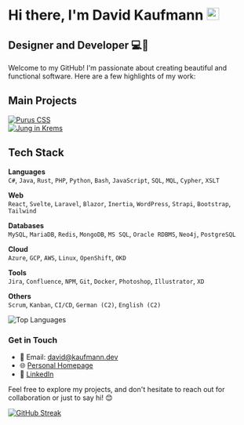 

# Hi there, I'm David Kaufmann <img src="https://media.giphy.com/media/hvRJCLFzcasrR4ia7z/giphy.gif" width="25px">

## Designer and Developer 💻🎨

Welcome to my GitHub! I'm passionate about creating beautiful and functional software. Here are a few highlights of my work:

## Main Projects

[![Purus CSS](https://github-readme-stats.vercel.app/api/pin/?username=kaufmann-dev&repo=PurusCss&theme=dark)](https://github.com/kaufmann-dev/PurusCss)<br>
[![Jung in Krems](https://github-readme-stats.vercel.app/api/pin/?username=kaufmann-dev&repo=JungInKrems&theme=dark)](https://github.com/kaufmann-dev/JungInKrems)



## Tech Stack

**Languages**<br>
`C#`, `Java`, `Rust`, `PHP`, `Python`, `Bash`, `JavaScript`, `SQL`, `MQL`, `Cypher`, `XSLT`

**Web**<br>
`React`, `Svelte`, `Laravel`, `Blazor`, `Inertia`, `WordPress`, `Strapi`, `Bootstrap`, `Tailwind`

**Databases**<br>
`MySQL`, `MariaDB`, `Redis`, `MongoDB`, `MS SQL`, `Oracle RDBMS`, `Neo4j`, `PostgreSQL`

**Cloud**<br>
`Azure`, `GCP`, `AWS`, `Linux`, `OpenShift`, `OKD`

**Tools**<br>
`Jira`, `Confluence`, `NPM`, `Git`, `Docker`, `Photoshop`, `Illustrator`, `XD`

**Others**<br>
`Scrum`, `Kanban`, `CI/CD`, `German (C2)`, `English (C2)`






![Top Languages](https://github-readme-stats.vercel.app/api/top-langs/?username=kaufmann-dev&layout=compact&theme=dark)

### Get in Touch

- 📧 Email: [david@kaufmann.dev](mailto:david@kaufmann.dev)
- 🌐 [Personal Homepage](https://david.kaufman.dev)
- 💼 [LinkedIn](https://www.linkedin.com/in/david-kaufmann-dev)

Feel free to explore my projects, and don't hesitate to reach out for collaboration or just to say hi! 😊

[![GitHub Streak](https://streak-stats.demolab.com?user=kaufmann-dev&theme=transparent&hide_border=true&date_format=j%20M%5B%20Y%5D)](https://git.io/streak-stats)

